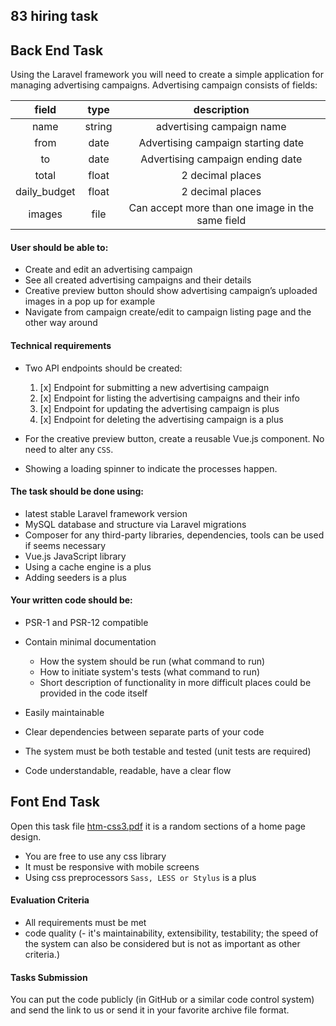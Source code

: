 ## 83 hiring task

## Back End Task

Using the Laravel framework you will need to create a simple application for managing advertising campaigns. Advertising
campaign consists of fields:

| field  | type | description |
| :---:  | :---: | :---: |
| name   | string | advertising campaign name|
| from   | date | Advertising campaign starting date |
| to   | date | Advertising campaign ending date |
| total   | float  | 2 decimal places |
| daily_budget   | float  | 2 decimal places |
| images   | file | Can accept more than one image in the same field |

#### User should be able to:

- Create and edit an advertising campaign
- See all created advertising campaigns and their details
- Creative preview button should show advertising campaign’s uploaded images in a pop up for example
- Navigate from campaign create/edit to campaign listing page and the other way around

#### Technical requirements

- Two API endpoints should be created:
    1. [x] Endpoint for submitting a new advertising campaign
    2. [x] Endpoint for listing the advertising campaigns and their info
    3. [x] Endpoint for updating the advertising campaign is plus
    4. [x] Endpoint for deleting the advertising campaign is a plus

- For the creative preview button, create a reusable Vue.js component. No need to alter any ```CSS```.
- Showing a loading spinner to indicate the processes happen.

#### The task should be done using:

- latest stable Laravel framework version
- MySQL database and structure via Laravel migrations
- Composer for any third-party libraries, dependencies, tools can be used if seems necessary
- Vue.js JavaScript library
- Using a cache engine is a plus
- Adding seeders is a plus

#### Your written code should be:

- PSR-1 and PSR-12 compatible
- Contain minimal documentation   
    - How the system should be run (what command to run)
    - How to initiate system's tests (what command to run)
    - Short description of functionality in more difficult places could be provided in the code itself

- Easily maintainable
- Clear dependencies between separate parts of your code
- The system must be both testable and tested (unit tests are required)
- Code understandable, readable, have a clear flow

## Font End Task

Open this task file [htm-css3.pdf](htm-css3.pdf) it is a random sections of a home page design.

- You are free to use any css library
- It must be responsive with mobile screens
- Using css preprocessors ```Sass, LESS or Stylus``` is a plus


#### Evaluation Criteria

- All requirements must be met
- code quality (- it's maintainability, extensibility, testability; the speed of the system can also be considered but
  is not as important as other criteria.)


#### Tasks Submission

You can put the code publicly (in GitHub or a similar code control system) and send the link to us or send it in your
favorite archive file format.

